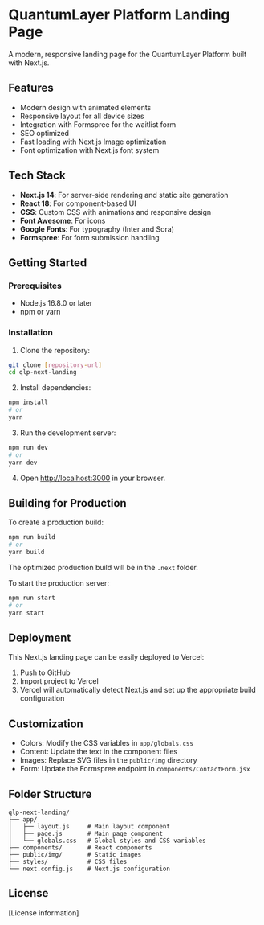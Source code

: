 # QuantumLayer Platform Landing Page

A modern, responsive landing page for the QuantumLayer Platform built with Next.js.

## Features

- Modern design with animated elements
- Responsive layout for all device sizes
- Integration with Formspree for the waitlist form
- SEO optimized
- Fast loading with Next.js Image optimization
- Font optimization with Next.js font system

## Tech Stack

- **Next.js 14**: For server-side rendering and static site generation
- **React 18**: For component-based UI
- **CSS**: Custom CSS with animations and responsive design
- **Font Awesome**: For icons
- **Google Fonts**: For typography (Inter and Sora)
- **Formspree**: For form submission handling

## Getting Started

### Prerequisites

- Node.js 16.8.0 or later
- npm or yarn

### Installation

1. Clone the repository:
```bash
git clone [repository-url]
cd qlp-next-landing
```

2. Install dependencies:
```bash
npm install
# or
yarn
```

3. Run the development server:
```bash
npm run dev
# or
yarn dev
```

4. Open [http://localhost:3000](http://localhost:3000) in your browser.

## Building for Production

To create a production build:

```bash
npm run build
# or
yarn build
```

The optimized production build will be in the `.next` folder.

To start the production server:

```bash
npm run start
# or
yarn start
```

## Deployment

This Next.js landing page can be easily deployed to Vercel:

1. Push to GitHub
2. Import project to Vercel
3. Vercel will automatically detect Next.js and set up the appropriate build configuration

## Customization

- Colors: Modify the CSS variables in `app/globals.css`
- Content: Update the text in the component files
- Images: Replace SVG files in the `public/img` directory
- Form: Update the Formspree endpoint in `components/ContactForm.jsx`

## Folder Structure

```
qlp-next-landing/
├── app/
│   ├── layout.js     # Main layout component
│   ├── page.js       # Main page component
│   └── globals.css   # Global styles and CSS variables
├── components/       # React components
├── public/img/       # Static images
├── styles/           # CSS files
└── next.config.js    # Next.js configuration
```

## License

[License information]
